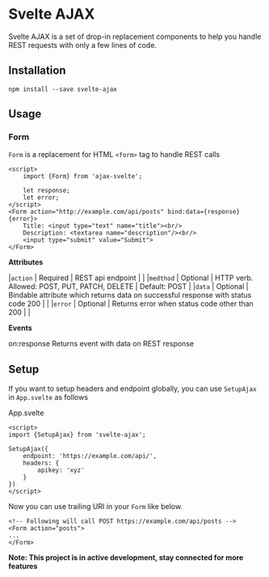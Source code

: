 # Svelte AJAX

Svelte AJAX is a set of drop-in replacement components to help you handle REST requests with only a few lines of code.


## Installation
```
npm install --save svelte-ajax
```

## Usage

### Form

```Form``` is a replacement for HTML ```<form>``` tag to handle REST calls

```
<script>
    import {Form} from 'ajax-svelte';

    let response;
    let error;
</script>
<Form action="http://example.com/api/posts" bind:data={response} {error}>
    Title: <input type="text" name="title"><br/>
    Description: <textarea name="description"/><br/>
    <input type="submit" value="Submit">
</Form>
```

**Attributes**

|```action```  |  Required  | REST api endpoint | |
|```medthod``` |  Optional  | HTTP verb. Allowed: POST, PUT, PATCH, DELETE | Default: POST  |
|```data```    |  Optional  | Bindable attribute which returns data on successful response with status code 200 | |
|```error```   |  Optional  | Returns error when status code other than 200 | |

**Events**

on:response     Returns event with data on REST response


## Setup

If you want to setup headers and endpoint globally, you can use ```SetupAjax``` in ```App.svelte``` as follows

App.svelte
```
<script>
import {SetupAjax} from 'svelte-ajax';

SetupAjax({
    endpoint: 'https://example.com/api/',
    headers: {
        apikey: 'xyz'
    }
})
</script>
```

Now you can use trailing URI in your ```Form``` like below.
```
<!-- Following will call POST https://example.com/api/posts -->
<Form action="posts">
...
</Form>
```

**Note: This project is in active development, stay connected for more features**